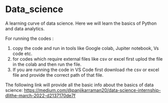 # Data_science
A learning curve of data science.
Here we will learn the basics of Python and data analytics.

For running the codes :
1) copy the code and run in tools like Google colab, Jupiter notebook, Vs code etc.
2) for codes which require external files like csv or excel first uplod the file in the colab and then run the file.
3) If you are running the code in VS Code first download rhe csv or excel file and provide the correct path of that file.


The following link will provide all the basic info about the basics of data science:
https://medium.com/@panjikarraman20/data-science-internship-dlithe-march-2022-d2137170de7f
